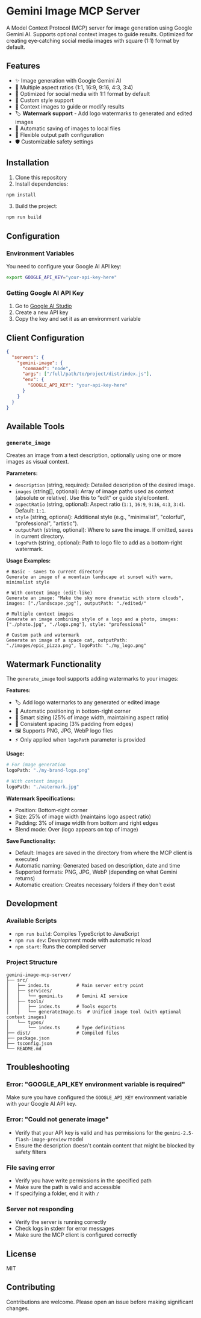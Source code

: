 # Gemini Image MCP Server

A Model Context Protocol (MCP) server for image generation using Google Gemini AI. Supports optional context images to guide results. Optimized for creating eye‑catching social media images with square (1:1) format by default.

## Features

- ✨ Image generation with Google Gemini AI
- 🎨 Multiple aspect ratios (1:1, 16:9, 9:16, 4:3, 3:4)
- 📱 Optimized for social media with 1:1 format by default
- 🎯 Custom style support
- 🧩 Context images to guide or modify results
- 🏷️ **Watermark support** - Add logo watermarks to generated and edited images
- 💾 Automatic saving of images to local files
- 📁 Flexible output path configuration
- 🛡️ Customizable safety settings

## Installation

1. Clone this repository
2. Install dependencies:
```bash
npm install
```

3. Build the project:
```bash
npm run build
```

## Configuration

### Environment Variables

You need to configure your Google AI API key:

```bash
export GOOGLE_API_KEY="your-api-key-here"
```

### Getting Google AI API Key

1. Go to [Google AI Studio](https://makersuite.google.com/app/apikey)
2. Create a new API key
3. Copy the key and set it as an environment variable

## Client Configuration

```json
{
  "servers": {
    "gemini-image": {
      "command": "node",
      "args": ["/full/path/to/project/dist/index.js"],
      "env": {
        "GOOGLE_API_KEY": "your-api-key-here"
      }
    }
  }
}
```

## Available Tools

### `generate_image`

Creates an image from a text description, optionally using one or more images as visual context.

**Parameters:**
- `description` (string, required): Detailed description of the desired image.
- `images` (string[], optional): Array of image paths used as context (absolute or relative). Use this to “edit” or guide style/content.
- `aspectRatio` (string, optional): Aspect ratio (`1:1`, `16:9`, `9:16`, `4:3`, `3:4`). Default: `1:1`.
- `style` (string, optional): Additional style (e.g., "minimalist", "colorful", "professional", "artistic").
- `outputPath` (string, optional): Where to save the image. If omitted, saves in current directory.
- `logoPath` (string, optional): Path to logo file to add as a bottom‑right watermark.

**Usage Examples:**

```
# Basic - saves to current directory
Generate an image of a mountain landscape at sunset with warm, minimalist style
```

```
# With context image (edit-like)
Generate an image: "Make the sky more dramatic with storm clouds", images: ["./landscape.jpg"], outputPath: "./edited/"
```

```
# Multiple context images
Generate an image combining style of a logo and a photo, images: ["./photo.jpg", "./logo.png"], style: "professional"
```

```
# Custom path and watermark
Generate an image of a space cat, outputPath: "./images/epic_pizza.png", logoPath: "./my_logo.png"
```

## Watermark Functionality

The `generate_image` tool supports adding watermarks to your images:

**Features:**
- 🏷️ Add logo watermarks to any generated or edited image
- 📍 Automatic positioning in bottom-right corner
- 📏 Smart sizing (25% of image width, maintaining aspect ratio)
- 🎯 Consistent spacing (3% padding from edges)
- 🖼️ Supports PNG, JPG, WebP logo files
- ⚡ Only applied when `logoPath` parameter is provided

**Usage:**
```bash
# For image generation
logoPath: "./my-brand-logo.png"

# With context images
logoPath: "./watermark.jpg"
```

**Watermark Specifications:**
- Position: Bottom-right corner
- Size: 25% of image width (maintains logo aspect ratio)
- Padding: 3% of image width from bottom and right edges
- Blend mode: Over (logo appears on top of image)

**Save Functionality:**
- Default: Images are saved in the directory from where the MCP client is executed
- Automatic naming: Generated based on description, date and time
- Supported formats: PNG, JPG, WebP (depending on what Gemini returns)
- Automatic creation: Creates necessary folders if they don't exist

## Development

### Available Scripts

- `npm run build`: Compiles TypeScript to JavaScript
- `npm run dev`: Development mode with automatic reload
- `npm start`: Runs the compiled server

### Project Structure

```
gemini-image-mcp-server/
├── src/
│   ├── index.ts          # Main server entry point
│   ├── services/
│   │   └── gemini.ts     # Gemini AI service
│   ├── tools/
│   │   ├── index.ts      # Tools exports
│   │   └── generateImage.ts  # Unified image tool (with optional context images)
│   └── types/
│       └── index.ts      # Type definitions
├── dist/                 # Compiled files
├── package.json
├── tsconfig.json
└── README.md
```

## Troubleshooting

### Error: "GOOGLE_API_KEY environment variable is required"

Make sure you have configured the `GOOGLE_API_KEY` environment variable with your Google AI API key.

### Error: "Could not generate image"

- Verify that your API key is valid and has permissions for the `gemini-2.5-flash-image-preview` model
- Ensure the description doesn't contain content that might be blocked by safety filters

### File saving error

- Verify you have write permissions in the specified path
- Make sure the path is valid and accessible
- If specifying a folder, end it with `/`

### Server not responding

- Verify the server is running correctly
- Check logs in stderr for error messages
- Make sure the MCP client is configured correctly

## License

MIT

## Contributing

Contributions are welcome. Please open an issue before making significant changes.
